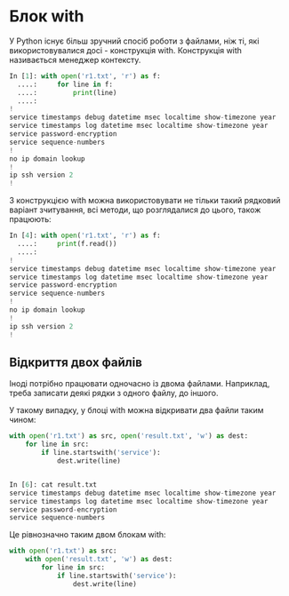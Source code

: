 # Блок with

У Python існує більш зручний спосіб роботи з файлами, ніж ті, які
використовувалися досі - конструкція with.  Конструкція with називається
менеджер контексту.


```python
In [1]: with open('r1.txt', 'r') as f:
  ....:     for line in f:
  ....:         print(line)
  ....:
!
service timestamps debug datetime msec localtime show-timezone year
service timestamps log datetime msec localtime show-timezone year
service password-encryption
service sequence-numbers
!
no ip domain lookup
!
ip ssh version 2
!
```

З конструкцією with можна використовувати не тільки такий рядковий варіант
зчитування, всі методи, що розглядалися до цього, також працюють:


```python
In [4]: with open('r1.txt', 'r') as f:
  ....:     print(f.read())
  ....:
!
service timestamps debug datetime msec localtime show-timezone year
service timestamps log datetime msec localtime show-timezone year
service password-encryption
service sequence-numbers
!
no ip domain lookup
!
ip ssh version 2
!
```

## Відкриття двох файлів

Іноді потрібно працювати одночасно із двома файлами. Наприклад, треба записати
деякі рядки з одного файлу, до іншого.

У такому випадку, у блоці with можна відкривати два файли таким чином:

```python
with open('r1.txt') as src, open('result.txt', 'w') as dest:
    for line in src:
        if line.startswith('service'):
            dest.write(line)


In [6]: cat result.txt
service timestamps debug datetime msec localtime show-timezone year
service timestamps log datetime msec localtime show-timezone year
service password-encryption
service sequence-numbers
```

Це рівнозначно таким двом блокам with:

```python
with open('r1.txt') as src:
    with open('result.txt', 'w') as dest:
        for line in src:
            if line.startswith('service'):
                dest.write(line)
```
